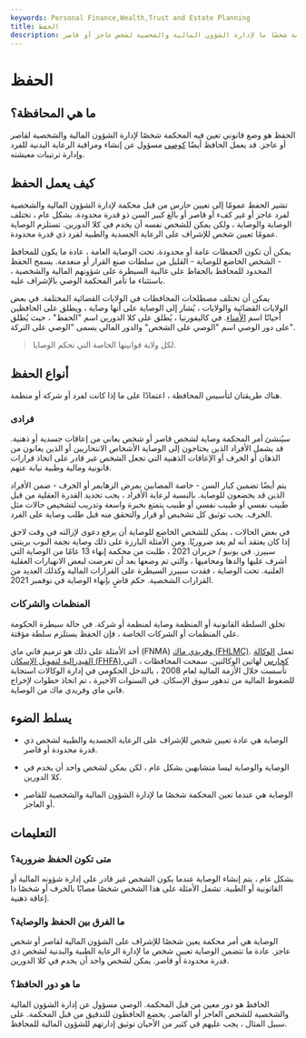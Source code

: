 ```yaml
---
keywords: Personal Finance,Wealth,Trust and Estate Planning
title: الحفظ
description: الوصاية هي عندما تعين المحكمة شخصًا ما لإدارة الشؤون المالية والشخصية لشخص عاجز أو قاصر.
---
```


# الحفظ
## ما هي المحافظة؟

الحفظ هو وضع قانوني تعين فيه المحكمة شخصًا لإدارة الشؤون المالية والشخصية لقاصر أو عاجز. قد يعمل الحافظ أيضًا [كوصي](/guardian) مسؤول عن إنشاء ومراقبة الرعاية البدنية للفرد وإدارة ترتيبات معيشته.

## كيف يعمل الحفظ

تشير الحفظ عمومًا إلى تعيين حارس من قبل محكمة لإدارة الشؤون المالية والشخصية لفرد عاجز أو غير كفء أو قاصر أو بالغ كبير السن ذو قدرة محدودة. بشكل عام ، تختلف الوصاية والوصاية ، ولكن يمكن للشخص نفسه أن يخدم في كلا الدورين. تستلزم الوصاية عمومًا تعيين شخص للإشراف على الرعاية الجسدية والطبية لفرد ذي قدرة محدودة.

يمكن أن تكون الحفظات عامة أو محدودة. تحت الوصاية العامة ، عادة ما يكون للمحافظ - الشخص الخاضع للوصاية - القليل من سلطات صنع القرار أو منعدمة. يسمح الحفظ المحدود للمحافظ بالحفاظ على غالبية السيطرة على شؤونهم المالية والشخصية ، باستثناء ما تأمر المحكمة الوصي بالإشراف عليه.

يمكن أن تختلف مصطلحات المحافظات في الولايات القضائية المختلفة. في بعض الولايات القضائية والولايات ، يُشار إلى الوصاية على أنها وصاية ، ويطلق على الحافظين أحيانًا اسم [الأمناء](/trustee). في كاليفورنيا ، يُطلق على كلا الدورين اسم "الحفظ" ، حيث يُطلق على دور الوصي اسم "الوصي على الشخص" والدور المالي يسمى "الوصي على التركة".

> لكل ولاية قوانينها الخاصة التي تحكم الوصايا.

>

## أنواع الحفظ

هناك طريقتان لتأسيس المحافظة ، اعتمادًا على ما إذا كانت لفرد أو شركة أو منظمة.

### فرادى

سيُنشئ أمر المحكمة وصاية لشخص قاصر أو شخص يعاني من إعاقات جسدية أو ذهنية. قد يشمل الأفراد الذين يحتاجون إلى الوصاية الأشخاص الانتحاريين أو الذين يعانون من الذهان أو الخرف أو الإعاقات الذهنية التي تجعل الشخص غير قادر على اتخاذ قرارات قانونية ومالية وطبية نيابة عنهم.

يتم أيضًا تضمين كبار السن - خاصة المصابين بمرض الزهايمر أو الخرف - ضمن الأفراد الذين قد يخضعون للوصاية. بالنسبة لرعاية الأفراد ، يجب تحديد القدرة العقلية من قبل طبيب نفسي أو طبيب نفسي أو طبيب يتمتع بخبرة واسعة وتدريب لتشخيص حالات مثل الخرف. يجب توثيق كل تشخيص أو قرار والتحقق منه قبل طلب وصاية على الفرد.

في بعض الحالات ، يمكن للشخص الخاضع للوصاية أن يرفع دعوى لإزالته في وقت لاحق إذا كان يعتقد أنه لم يعد ضروريًا. ومن الأمثلة البارزة على ذلك وصاية نجمة البوب بريتني سبيرز. في يونيو / حزيران 2021 ، طلبت من محكمة إنهاء 13 عامًا من الوصاية التي أشرف عليها والدها ومحاميها ، والتي تم وضعها بعد أن تعرضت لبعض الانهيارات العقلية العلنية. تحت الوصاية ، فقدت سبيرز السيطرة على القرارات المالية وكذلك العديد من القرارات الشخصية. حكم قاضٍ بإنهاء الوصاية في نوفمبر 2021.

### المنظمات والشركات

تخلق السلطة القانونية أو المنظمة وصاية لمنظمة أو شركة. في حالة سيطرة الحكومة على المنظمات أو الشركات الخاصة ، فإن الحفظ يستلزم سلطة مؤقتة.

أحد الأمثلة على ذلك هو ترميم فاني ماي (FNMA) [وفريدي ماك (FHLMC)](/freddiemac). تعمل [الوكالة الفيدرالية لتمويل الإسكان (FHFA) كحارس](/fhfa) لهاتين الوكالتين. سمحت المحافظات ، التي تأسست خلال الأزمة المالية لعام 2008 ، بالتدخل الحكومي في إدارة الوكالات استجابة للضغوط المالية من تدهور سوق الإسكان. في السنوات الأخيرة ، تم اتخاذ خطوات لإخراج فاني ماي وفريدي ماك من الوصاية.

## يسلط الضوء

- الوصاية هي عادة تعيين شخص للإشراف على الرعاية الجسدية والطبية لشخص ذي قدرة محدودة أو قاصر.

- الوصاية والوصاية ليسا متشابهين بشكل عام ، لكن يمكن لشخص واحد أن يخدم في كلا الدورين.

- الوصاية هي عندما تعين المحكمة شخصًا ما لإدارة الشؤون المالية والشخصية للقاصر أو العاجز.

## التعليمات

### متى تكون الحفظ ضرورية؟

بشكل عام ، يتم إنشاء الوصاية عندما يكون الشخص غير قادر على إدارة شؤونه المالية أو القانونية أو الطبية. تشمل الأمثلة على هذا الشخص شخصًا مصابًا بالخرف أو شخصًا ذا إعاقة ذهنية.

### ما الفرق بين الحفظ والوصاية؟

الوصاية هي أمر محكمة يعين شخصًا للإشراف على الشؤون المالية لقاصر أو شخص عاجز. عادة ما تتضمن الوصاية تعيين شخص ما لإدارة الرعاية الطبية والبدنية لشخص ذي قدرة محدودة أو قاصر. يمكن لشخص واحد أن يخدم في كلا الدورين.

### ما هو دور الحافظ؟

الحافظ هو دور معين من قبل المحكمة. الوصي مسؤول عن إدارة الشؤون المالية والشخصية للشخص العاجز أو القاصر. يخضع الحافظون للتدقيق من قبل المحكمة. على سبيل المثال ، يجب عليهم في كثير من الأحيان توثيق إدارتهم للشؤون المالية للمحافظ.

